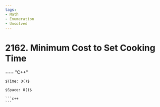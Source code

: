 ```yaml
---
tags:
- Math
- Enumeration
- Unsolved
---
```



# 2162. Minimum Cost to Set Cooking Time

=== "C++"

    $Time: O()$

    $Space: O()$

    ```c++
    ```